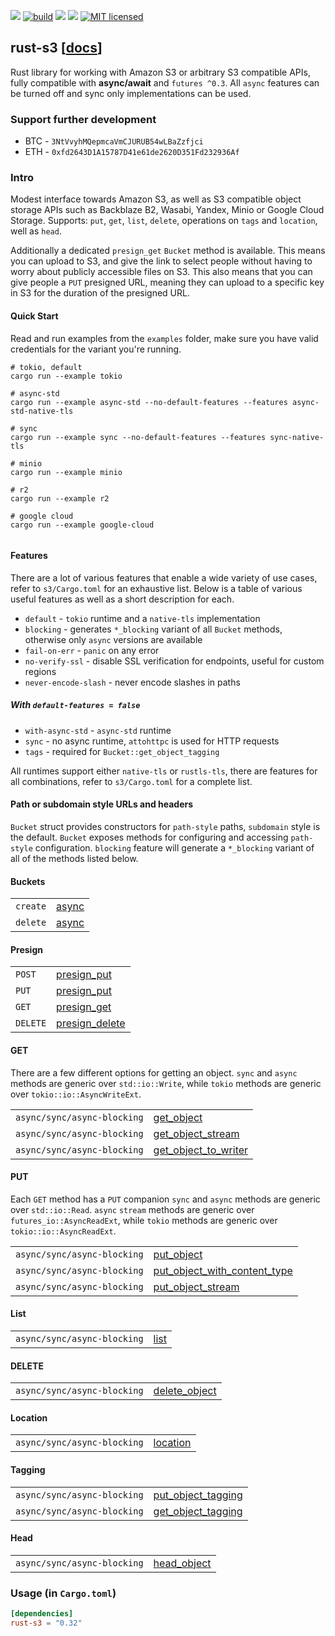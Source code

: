[![](https://camo.githubusercontent.com/2fee3780a8605b6fc92a43dab8c7b759a274a6cf/68747470733a2f2f696d672e736869656c64732e696f2f62616467652f72757374632d737461626c652d627269676874677265656e2e737667)](https://www.rust-lang.org/tools/install)
[![build](https://github.com/durch/rust-s3/workflows/build/badge.svg)](https://github.com/durch/rust-s3/actions)
[![](https://img.shields.io/crates/v/rust-s3.svg)](https://crates.io/crates/rust-s3)
![](https://img.shields.io/crates/d/rust-s3.svg)
[![MIT licensed](https://img.shields.io/badge/license-MIT-blue.svg)](https://github.com/durch/rust-s3/blob/master/LICENSE.md)
<!-- [![Join the chat at https://gitter.im/durch/rust-s3](https://badges.gitter.im/durch/rust-s3.svg)](https://gitter.im/durch/rust-s3?utm_source=badge&utm_medium=badge&utm_campaign=pr-badge&utm_content=badge) -->
## rust-s3 [[docs](https://docs.rs/rust-s3/)]

Rust library for working with Amazon S3 or arbitrary S3 compatible APIs, fully compatible with **async/await** and `futures ^0.3`. All `async` features can be turned off and sync only implementations can be used.

### Support further development

+ BTC - `3NtVvyhMQepmcaVmCJURUB54wLBaZzfjci`
+ ETH - `0xfd2643D1A15787D41e61de2620D351Fd232936Af`

### Intro

Modest interface towards Amazon S3, as well as S3 compatible object storage APIs such as Backblaze B2, Wasabi, Yandex, Minio or Google Cloud Storage.
Supports: `put`, `get`, `list`, `delete`, operations on `tags` and `location`, well as `head`. 

Additionally a dedicated `presign_get` `Bucket` method is available. This means you can upload to S3, and give the link to select people without having to worry about publicly accessible files on S3. This also means that you can give people 
a `PUT` presigned URL, meaning they can upload to a specific key in S3 for the duration of the presigned URL.

#### Quick Start

Read and run examples from the `examples` folder, make sure you have valid credentials for the variant you're running.

```
# tokio, default
cargo run --example tokio

# async-std
cargo run --example async-std --no-default-features --features async-std-native-tls

# sync
cargo run --example sync --no-default-features --features sync-native-tls

# minio
cargo run --example minio

# r2
cargo run --example r2

# google cloud
cargo run --example google-cloud


```

#### Features

There are a lot of various features that enable a wide variety of use cases, refer to `s3/Cargo.toml` for an exhaustive list. Below is a table of various useful features as well as a short description for each.

+ `default` - `tokio` runtime and a `native-tls` implementation
+ `blocking` - generates `*_blocking` variant of all `Bucket` methods, otherwise only `async` versions are available
+ `fail-on-err` - `panic` on any error
+ `no-verify-ssl` - disable SSL verification for endpoints, useful for custom regions
+ `never-encode-slash` - never encode slashes in paths

##### With `default-features = false`

+ `with-async-std` - `async-std` runtime
+ `sync` - no async runtime, `attohttpc` is used for HTTP requests
+ `tags` - required for `Bucket::get_object_tagging`

All runtimes support either `native-tls` or `rustls-tls`, there are features for all combinations, refer to `s3/Cargo.toml` for a complete list.

#### Path or subdomain style URLs and headers

`Bucket` struct provides constructors for `path-style` paths, `subdomain` style is the default. `Bucket` exposes methods for configuring and accessing `path-style` configuration. `blocking` feature will generate a `*_blocking` variant of all of the methods listed below.

#### Buckets

|          |                                                                                    |
| -------- | ---------------------------------------------------------------------------------- |
| `create` | [async](https://docs.rs/rust-s3/latest/s3/bucket/struct.Bucket.html#method.create) |
| `delete` | [async](https://docs.rs/rust-s3/latest/s3/bucket/struct.Bucket.html#method.delete) |

#### Presign

|          |                                                                                                     |
| -------- | --------------------------------------------------------------------------------------------------- |
| `POST`   | [presign_put](https://docs.rs/rust-s3/latest/s3/bucket/struct.Bucket.html#method.presign_post)      |
| `PUT`    | [presign_put](https://docs.rs/rust-s3/latest/s3/bucket/struct.Bucket.html#method.presign_put)       |
| `GET`    | [presign_get](https://docs.rs/rust-s3/latest/s3/bucket/struct.Bucket.html#method.presign_get)       |
| `DELETE` | [presign_delete](https://docs.rs/rust-s3/latest/s3/bucket/struct.Bucket.html#method.presign_delete) |

#### GET

There are a few different options for getting an object. `sync` and `async` methods are generic over `std::io::Write`,
while `tokio` methods are generic over `tokio::io::AsyncWriteExt`.

|                             |                                                                                                                 |
| --------------------------- | --------------------------------------------------------------------------------------------------------------- |
| `async/sync/async-blocking` | [get_object](https://docs.rs/rust-s3/latest/s3/bucket/struct.Bucket.html#method.get_object)                     |
| `async/sync/async-blocking` | [get_object_stream](https://docs.rs/rust-s3/latest/s3/bucket/struct.Bucket.html#method.get_object_stream)       |
| `async/sync/async-blocking` | [get_object_to_writer](https://docs.rs/rust-s3/latest/s3/bucket/struct.Bucket.html#method.get_object_to_writer) |

#### PUT

Each `GET` method has a `PUT` companion `sync` and `async` methods are generic over `std::io::Read`. `async` `stream` methods are generic over `futures_io::AsyncReadExt`, while `tokio` methods are generic over `tokio::io::AsyncReadExt`.

|                             |                                                                                                                                 |
| --------------------------- | ------------------------------------------------------------------------------------------------------------------------------- |
| `async/sync/async-blocking` | [put_object](https://docs.rs/rust-s3/latest/s3/bucket/struct.Bucket.html#method.put_object)                                     |
| `async/sync/async-blocking` | [put_object_with_content_type](https://docs.rs/rust-s3/latest/s3/bucket/struct.Bucket.html#method.put_object_with_content_type) |
| `async/sync/async-blocking` | [put_object_stream](https://docs.rs/rust-s3/latest/s3/bucket/struct.Bucket.html#method.put_object_stream)                       |

#### List

|                             |                                                                                 |
| --------------------------- | ------------------------------------------------------------------------------- |
| `async/sync/async-blocking` | [list](https://docs.rs/rust-s3/latest/s3/bucket/struct.Bucket.html#method.list) |

#### DELETE

|                             |                                                                                                   |
| --------------------------- | ------------------------------------------------------------------------------------------------- |
| `async/sync/async-blocking` | [delete_object](https://docs.rs/rust-s3/latest/s3/bucket/struct.Bucket.html#method.delete_object) |

#### Location

|                             |                                                                                         |
| --------------------------- | --------------------------------------------------------------------------------------- |
| `async/sync/async-blocking` | [location](https://docs.rs/rust-s3/latest/s3/bucket/struct.Bucket.html#method.location) |

#### Tagging

|                             |                                                                                                             |
| --------------------------- | ----------------------------------------------------------------------------------------------------------- |
| `async/sync/async-blocking` | [put_object_tagging](https://docs.rs/rust-s3/latest/s3/bucket/struct.Bucket.html#method.put_object_tagging) |
| `async/sync/async-blocking` | [get_object_tagging](https://docs.rs/rust-s3/latest/s3/bucket/struct.Bucket.html#method.get_object_tagging) |

#### Head

|                             |                                                                                               |
| --------------------------- | --------------------------------------------------------------------------------------------- |
| `async/sync/async-blocking` | [head_object](https://docs.rs/rust-s3/latest/s3/bucket/struct.Bucket.html#method.head_object) |

### Usage (in `Cargo.toml`)

```toml
[dependencies]
rust-s3 = "0.32"
```


